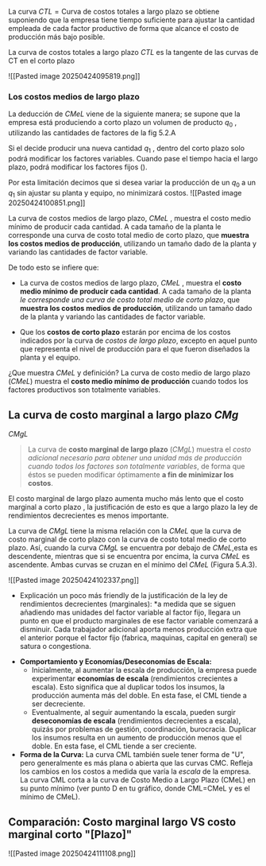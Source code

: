 
La curva $CTL = \text{Curva de costos totales a largo plazo}$ se obtiene suponiendo que la empresa tiene tiempo suficiente para ajustar la cantidad empleada de cada factor productivo de forma que alcance el costo de producción más bajo posible. 

La  curva de costos totales a largo plazo $CTL$ es la tangente de las curvas de CT en el corto plazo 

![[Pasted image 20250424095819.png]]

### Los costos medios de largo plazo

La deducción de $CMeL$ viene de la siguiente manera; se supone que la empresa está produciendo a corto plazo un volumen de producto $q_0$ , utilizando las cantidades de factores de la fig 5.2.A

Si el decide producir una nueva cantidad $q_1$ , dentro del corto plazo solo podrá modificar los factores variables. Cuando pase el tiempo hacia el largo plazo, podrá modificar los factores fijos (). 

Por esta limitación decimos que si desea variar la producción de un $q_0$ a un $q_1$ sin ajustar su planta y equipo, no minimizará costos. 
![[Pasted image 20250424100851.png]]

La curva de costos medios de largo plazo, $CMeL$ , muestra el costo medio mínimo de producir cada cantidad. A cada tamaño de la planta le corresponde una curva de costo total medio de corto plazo, que **muestra los costos medios de producción**, utilizando un tamaño dado de la planta y variando las cantidades de factor variable.

De todo esto se infiere que: 

* La curva de costos medios de largo plazo, $CMeL$ , muestra el **costo medio mínimo de producir cada cantidad**. A cada tamaño de la planta *le corresponde una curva de costo total medio de corto plazo*, que **muestra los costos medios de producción**, utilizando un tamaño dado de la planta y variando las cantidades de factor variable.

* Que los **costos de corto plazo** estarán por encima de los costos indicados por la curva de *costos de largo plazo*, excepto en aquel punto que representa el nivel de producción para el que fueron diseñados la planta y el equipo.

¿Que muestra $CMeL$ y definición?
	La curva de costo medio de largo plazo ($CMeL$) muestra el **costo medio mínimo de producción** cuando todos los factores productivos son totalmente variables.



## La curva de costo marginal a largo plazo $CMg$ 

$CMgL$
> La curva de **costo marginal de largo plazo** ($CMgL$) muestra el *costo adicional necesario para obtener una unidad más de producción cuando todos los factores son totalmente variables*, de forma que éstos se pueden modificar óptimamente **a fin de minimizar los costos**.

El costo marginal de largo plazo aumenta mucho más lento que el costo marginal a corto plazo , la justificación de esto es que a largo plazo la ley de rendimientos decrecientes es menos importante.

La curva de $CMgL$ tiene la misma relación con la $CMeL$ que la curva de costo marginal de corto plazo con la curva de costo total medio de corto plazo. Así, cuando la curva $CMgL$ se encuentra por debajo de $CMeL$,esta es descendente, mientras que si se encuentra por encima, la curva $CMeL$ es ascendente. Ambas curvas se cruzan en el mínimo del $CMeL$ (Figura 5.A.3).

![[Pasted image 20250424102337.png]]

* Explicación un poco más friendly de la justificación de la ley de rendimientos decrecientes (marginales): *a medida que se siguen añadiendo mas unidades del factor variable al factor fijo, llegara un punto en que el producto marginales de ese factor variable comenzará a disminuir. Cada trabajador adicional aporta menos producción extra que el anterior porque el factor fijo (fabrica, maquinas, capital en general) se satura o congestiona. 


- **Comportamiento y Economías/Deseconomías de Escala:**
    - Inicialmente, al aumentar la escala de producción, la empresa puede experimentar **economías de escala** (rendimientos crecientes a escala). Esto significa que al duplicar todos los insumos, la producción aumenta más del doble. En esta fase, el CML tiende a ser decreciente.
    - Eventualmente, al seguir aumentando la escala, pueden surgir **deseconomías de escala** (rendimientos decrecientes a escala), quizás por problemas de gestión, coordinación, burocracia. Duplicar los insumos resulta en un aumento de producción menos que el doble. En esta fase, el CML tiende a ser creciente.
- **Forma de la Curva:** La curva CML también suele tener forma de "U", pero generalmente es más plana o abierta que las curvas CMC. Refleja los cambios en los costos a medida que varía la _escala_ de la empresa. La curva CML corta a la curva de Costo Medio a Largo Plazo (CMeL) en su punto mínimo (ver punto D en tu gráfico, donde CML=CMeL y es el mínimo de CMeL).

## Comparación: Costo marginal largo VS costo marginal corto "[Plazo]"

![[Pasted image 20250424111108.png]]


